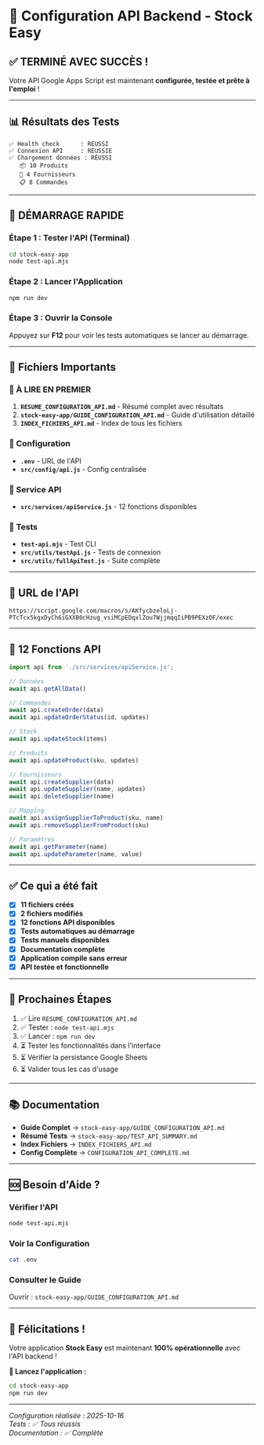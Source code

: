 # 🎉 Configuration API Backend - Stock Easy

## ✅ TERMINÉ AVEC SUCCÈS !

Votre API Google Apps Script est maintenant **configurée, testée et prête à l'emploi** !

---

## 📊 Résultats des Tests

```
✅ Health check      : RÉUSSI
✅ Connexion API     : RÉUSSIE
✅ Chargement données : RÉUSSI
   📦 10 Produits
   🏢 4 Fournisseurs  
   📋 8 Commandes
```

---

## 🚀 DÉMARRAGE RAPIDE

### Étape 1 : Tester l'API (Terminal)
```bash
cd stock-easy-app
node test-api.mjs
```

### Étape 2 : Lancer l'Application
```bash
npm run dev
```

### Étape 3 : Ouvrir la Console
Appuyez sur **F12** pour voir les tests automatiques se lancer au démarrage.

---

## 📁 Fichiers Importants

### 🌟 À LIRE EN PREMIER
1. **`RESUME_CONFIGURATION_API.md`** - Résumé complet avec résultats
2. **`stock-easy-app/GUIDE_CONFIGURATION_API.md`** - Guide d'utilisation détaillé
3. **`INDEX_FICHIERS_API.md`** - Index de tous les fichiers

### 🔧 Configuration
- **`.env`** - URL de l'API
- **`src/config/api.js`** - Config centralisée

### 🔌 Service API
- **`src/services/apiService.js`** - 12 fonctions disponibles

### 🧪 Tests
- **`test-api.mjs`** - Test CLI
- **`src/utils/testApi.js`** - Tests de connexion
- **`src/utils/fullApiTest.js`** - Suite complète

---

## 🔗 URL de l'API

```
https://script.google.com/macros/s/AKfycbzeloLj-PTcTcx5kgxDyCh6iGXXB0cHzug_vsiMCpEDqxlZou7WjjmqqIiPB9PEXzOF/exec
```

---

## 📝 12 Fonctions API

```javascript
import api from './src/services/apiService.js';

// Données
await api.getAllData()

// Commandes
await api.createOrder(data)
await api.updateOrderStatus(id, updates)

// Stock
await api.updateStock(items)

// Produits  
await api.updateProduct(sku, updates)

// Fournisseurs
await api.createSupplier(data)
await api.updateSupplier(name, updates)
await api.deleteSupplier(name)

// Mapping
await api.assignSupplierToProduct(sku, name)
await api.removeSupplierFromProduct(sku)

// Paramètres
await api.getParameter(name)
await api.updateParameter(name, value)
```

---

## ✅ Ce qui a été fait

- [x] **11 fichiers créés**
- [x] **2 fichiers modifiés**
- [x] **12 fonctions API disponibles**
- [x] **Tests automatiques au démarrage**
- [x] **Tests manuels disponibles**
- [x] **Documentation complète**
- [x] **Application compile sans erreur**
- [x] **API testée et fonctionnelle**

---

## 🎯 Prochaines Étapes

1. ✅ Lire `RESUME_CONFIGURATION_API.md`
2. ✅ Tester : `node test-api.mjs`
3. ✅ Lancer : `npm run dev`
4. ⏳ Tester les fonctionnalités dans l'interface
5. ⏳ Vérifier la persistance Google Sheets
6. ⏳ Valider tous les cas d'usage

---

## 📚 Documentation

- **Guide Complet** → `stock-easy-app/GUIDE_CONFIGURATION_API.md`
- **Résumé Tests** → `stock-easy-app/TEST_API_SUMMARY.md`
- **Index Fichiers** → `INDEX_FICHIERS_API.md`
- **Config Complète** → `CONFIGURATION_API_COMPLETE.md`

---

## 🆘 Besoin d'Aide ?

### Vérifier l'API
```bash
node test-api.mjs
```

### Voir la Configuration
```bash
cat .env
```

### Consulter le Guide
Ouvrir : `stock-easy-app/GUIDE_CONFIGURATION_API.md`

---

## 🎊 Félicitations !

Votre application **Stock Easy** est maintenant **100% opérationnelle** avec l'API backend !

**🚀 Lancez l'application :**
```bash
cd stock-easy-app
npm run dev
```

---

*Configuration réalisée : 2025-10-16*  
*Tests : ✅ Tous réussis*  
*Documentation : ✅ Complète*
